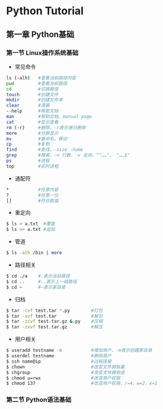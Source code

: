 # Python Tutorial


## 第一章 Python基础
### 第一节 Linux操作系统基础
- 常见命令
```bash
ls (-alh)   #查看当前路径内容
pwd         #查看当前路径
cd          #切换路径
touch       #创建文件
mkdir       #创建文件夹
clear       #清屏
--help      #帮助文档
man         #帮助文档，manual page
cat         #显示查看
rm (-r)     #删除，-r表示递归删除
more        #分屏显示
mv          #重命名，移动
cp          #复制
find        #查找，-size -name 
grep        #搜索，-n 行数，-v 反向，"^……"， "……$" 
ps          #进程
top         #实时进程
```

- 通配符
```bash
*           #任意内容
?           #任意一位
[]          #符合取值
```

- 重定向
```bash
$ ls > a.txt  #覆盖
$ ls >> a.txt #追加
```

- 管道
```bash
$ ls -alh /bin | more
```

- 路径相关
```bash
$ cd ./a    #.表示当前路径
$ cd ..     #..表示上一级路径
$ cd ~      #~表示家目录
```

- 归档
```bash
$ tar -cvf test.tar *.py        #打包
$ tar -xvf test.tar             #解包
$ tar -zcvf test.tar.gz &.py    #压缩
$ tar -zxvf test.tar.gz         #解压
```

- 用户相关
```bash
$ useradd testname -m           #增加用户，-m表示创建家目录
$ userdel testname              #删除用户
$ ssh name@ip                   #远程连接
$ chown                         #改变文件拥有着
$ chgroup                       #改变文件拥有组
$ chmod u=rwx                   #改变用户权限
$ chmod 137                     #改变用户权限，r=4，w=2，x=1
```

### 第二节 Python语法基础
